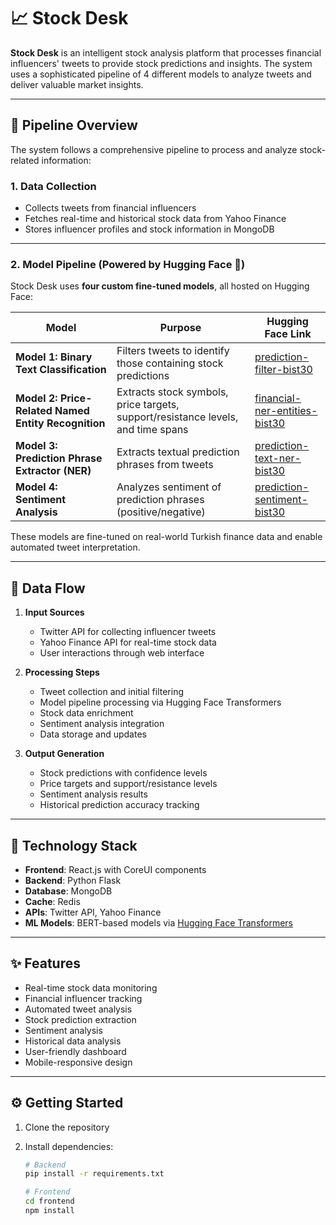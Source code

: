 # 📈 Stock Desk

**Stock Desk** is an intelligent stock analysis platform that processes financial influencers' tweets to provide stock predictions and insights. The system uses a sophisticated pipeline of 4 different models to analyze tweets and deliver valuable market insights.

---

## 🚀 Pipeline Overview

The system follows a comprehensive pipeline to process and analyze stock-related information:

### 1. **Data Collection**
- Collects tweets from financial influencers
- Fetches real-time and historical stock data from Yahoo Finance
- Stores influencer profiles and stock information in MongoDB

---

### 2. **Model Pipeline (Powered by Hugging Face 🤗)**

Stock Desk uses **four custom fine-tuned models**, all hosted on Hugging Face:

| Model | Purpose | Hugging Face Link |
|-------|---------|-------------------|
| **Model 1: Binary Text Classification** | Filters tweets to identify those containing stock predictions | [prediction-filter-bist30](https://huggingface.co/engibeer/prediction-filter-bist30) |
| **Model 2: Price-Related Named Entity Recognition** | Extracts stock symbols, price targets, support/resistance levels, and time spans | [financial-ner-entities-bist30](https://huggingface.co/engibeer/financial-ner-entities-bist30) |
| **Model 3: Prediction Phrase Extractor (NER)** | Extracts textual prediction phrases from tweets | [prediction-text-ner-bist30](https://huggingface.co/engibeer/prediction-text-ner-bist30) |
| **Model 4: Sentiment Analysis** | Analyzes sentiment of prediction phrases (positive/negative) | [prediction-sentiment-bist30](https://huggingface.co/engibeer/prediction-sentiment-bist30) |

These models are fine-tuned on real-world Turkish finance data and enable automated tweet interpretation.

---

## 🔁 Data Flow

1. **Input Sources**
   - Twitter API for collecting influencer tweets
   - Yahoo Finance API for real-time stock data
   - User interactions through web interface

2. **Processing Steps**
   - Tweet collection and initial filtering
   - Model pipeline processing via Hugging Face Transformers
   - Stock data enrichment
   - Sentiment analysis integration
   - Data storage and updates

3. **Output Generation**
   - Stock predictions with confidence levels
   - Price targets and support/resistance levels
   - Sentiment analysis results
   - Historical prediction accuracy tracking

---

## 🧰 Technology Stack

- **Frontend**: React.js with CoreUI components
- **Backend**: Python Flask
- **Database**: MongoDB
- **Cache**: Redis
- **APIs**: Twitter API, Yahoo Finance
- **ML Models**: BERT-based models via [Hugging Face Transformers](https://huggingface.co/models)

---

## ✨ Features

- Real-time stock data monitoring
- Financial influencer tracking
- Automated tweet analysis
- Stock prediction extraction
- Sentiment analysis
- Historical data analysis
- User-friendly dashboard
- Mobile-responsive design

---

## ⚙️ Getting Started

1. Clone the repository
2. Install dependencies:

   ```bash
   # Backend
   pip install -r requirements.txt

   # Frontend
   cd frontend
   npm install
